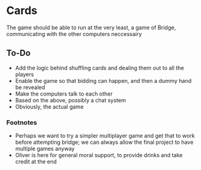 # Cards

The game should be able to run at the very least, a game of Bridge, communicating with the other computers neccessairy

## To-Do
- Add the logic behind shuffling cards and dealing them out to all the players
- Enable the game so that bidding can happen, and then a dummy hand be revealed
- Make the computers talk to each other 
- Based on the above, possibly a chat system
- Obviously, the actual game

### Footnotes
- Perhaps we want to try a simpler multiplayer game and get that to work before attempting bridge; we can always allow the final project to have multiple games anyway
- Oliver is here for general moral support, to provide drinks and take credit at the end 
